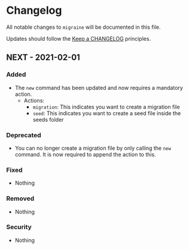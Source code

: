 # Changelog

All notable changes to `migraine` will be documented in this file.

Updates should follow the [Keep a CHANGELOG](http://keepachangelog.com/) principles.

## NEXT - 2021-02-01

### Added
- The `new` command has been updated and now requires a mandatory action.
  - Actions:
    - `migration`: This indicates you want to create a migration file
    - `seed`: This indicates you want to create a seed file inside the seeds folder

### Deprecated
- You can no longer create a migration file by only calling the `new` command. It is now required to append the action to this.

### Fixed
- Nothing

### Removed
- Nothing

### Security
- Nothing
